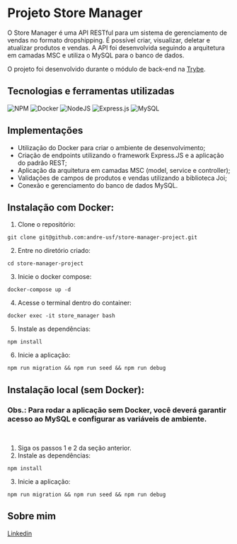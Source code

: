 # Projeto Store Manager

O Store Manager é uma API RESTful para um sistema de gerenciamento de vendas no formato dropshipping. É possível criar, visualizar, deletar e atualizar produtos e vendas. A API foi desenvolvida seguindo a arquitetura em camadas MSC e utiliza o MySQL para o banco de dados.

O projeto foi desenvolvido durante o módulo de back-end na [Trybe](https://www.betrybe.com/).

## Tecnologias e ferramentas utilizadas 

![NPM](https://img.shields.io/badge/NPM-%23CB3837.svg?style=for-the-badge&logo=npm&logoColor=white)
![Docker](https://img.shields.io/badge/docker-%230db7ed.svg?style=for-the-badge&logo=docker&logoColor=white)
![NodeJS](https://img.shields.io/badge/node.js-6DA55F?style=for-the-badge&logo=node.js&logoColor=white)
![Express.js](https://img.shields.io/badge/express.js-%23404d59.svg?style=for-the-badge&logo=express&logoColor=%2361DAFB)
![MySQL](https://img.shields.io/badge/mysql-%2300f.svg?style=for-the-badge&logo=mysql&logoColor=white)

## Implementações

- Utilização do Docker para criar o ambiente de desenvolvimento;
- Criação de endpoints utilizando o framework Express.JS e a aplicação do padrão REST;
- Aplicação da arquitetura em camadas MSC (model, service e controller);
- Validações de campos de produtos e vendas utilizando a biblioteca Joi;
- Conexão e gerenciamento do banco de dados MySQL.


## Instalação com Docker:

1. Clone o repositório:

```
git clone git@github.com:andre-usf/store-manager-project.git
```

2. Entre no diretório criado:

```
cd store-manager-project
```

3. Inicie o docker compose:

```
docker-compose up -d
```

4. Acesse o terminal dentro do container:

```
docker exec -it store_manager bash
```

5. Instale as dependências:

```
npm install
```

6. Inicie a aplicação:

```
npm run migration && npm run seed && npm run debug
```

## Instalação local (sem Docker):

### Obs.: Para rodar a aplicação sem Docker, você deverá garantir acesso ao MySQL e configurar as variáveis de ambiente. 

<br>

1. Siga os passos 1 e 2 da seção anterior.
2. Instale as dependências:
```
npm install
```
3. Inicie a aplicação:

```
npm run migration && npm run seed && npm run debug
```

## Sobre mim

[Linkedin](https://www.linkedin.com/in/andrefretta/)

<!-- Olá, Tryber!
Esse é apenas um arquivo inicial para o README do seu projeto no qual você pode customizar e reutilizar todas as vezes que for executar o trybe-publisher.

Para deixá-lo com a sua cara, basta alterar o seguinte arquivo da sua máquina: ~/.student-repo-publisher/custom/_NEW_README.md

É essencial que você preencha esse documento por conta própria, ok?
Não deixe de usar nossas dicas de escrita de README de projetos, e deixe sua criatividade brilhar!
:warning: IMPORTANTE: você precisa deixar nítido:
- quais arquivos/pastas foram desenvolvidos por você; 
- quais arquivos/pastas foram desenvolvidos por outra pessoa estudante;
- quais arquivos/pastas foram desenvolvidos pela Trybe.
-->


<!-- Olá, Tryber!
Esse é apenas um arquivo inicial para o README do seu projeto no qual você pode customizar e reutilizar todas as vezes que for executar o trybe-publisher.

Para deixá-lo com a sua cara, basta alterar o seguinte arquivo da sua máquina: ~/.student-repo-publisher/custom/_NEW_README.md

É essencial que você preencha esse documento por conta própria, ok?
Não deixe de usar nossas dicas de escrita de README de projetos, e deixe sua criatividade brilhar!
:warning: IMPORTANTE: você precisa deixar nítido:
- quais arquivos/pastas foram desenvolvidos por você; 
- quais arquivos/pastas foram desenvolvidos por outra pessoa estudante;
- quais arquivos/pastas foram desenvolvidos pela Trybe.
-->
